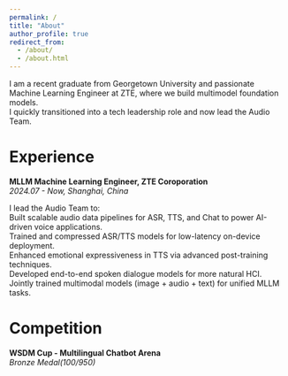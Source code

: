 ```yaml
---
permalink: /
title: "About"
author_profile: true
redirect_from: 
  - /about/
  - /about.html
---
```


I am a recent graduate from Georgetown University and passionate Machine Learning Engineer at ZTE, where we build multimodel foundation models.  
I quickly transitioned into a tech leadership role and now lead the Audio Team.

Experience
======
**MLLM Machine Learning Engineer, ZTE Coroporation**   
*2024.07 - Now, Shanghai, China*

I lead the Audio Team to:  
Built scalable audio data pipelines for ASR, TTS, and Chat to power AI-driven voice applications.  
Trained and compressed ASR/TTS models for low-latency on-device deployment.  
Enhanced emotional expressiveness in TTS via advanced post-training techniques.  
Developed end-to-end spoken dialogue models for more natural HCI.  
Jointly trained multimodal models (image + audio + text) for unified MLLM tasks.



Competition
======
**WSDM Cup - Multilingual Chatbot Arena**  
*Bronze Medal(100/950)*

